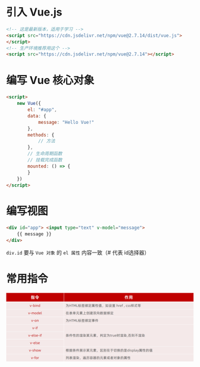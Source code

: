 # 引入 Vue.js

```html
<!-- 这是最新版本，适用于学习 -->
<script src="https://cdn.jsdelivr.net/npm/vue@2.7.14/dist/vue.js">
</script>
<!-- 生产环境推荐用这个 -->
<script src="https://cdn.jsdelivr.net/npm/vue@2.7.14"></script>
```

# 编写 Vue 核心对象

```html
<script>
	new Vue({
  		el: "#app",
  		data: {
  			message: "Hello Vue!"
  		},
  		methods: {
  			// 方法
  		},
  		// 生命周期函数
  		// 挂载完成函数
  		mounted: () => {
  		}
	})
</script>
```

# 编写视图


```html
<div id="app"> <input type="text" v-model="message">
	{{ message }}
</div>
```

`div.id` 要与 `Vue 对象` 的 `el 属性` 内容一致（# 代表 id选择器）

# 常用指令

![img](..\images\vue\com-vue-commands.webp)